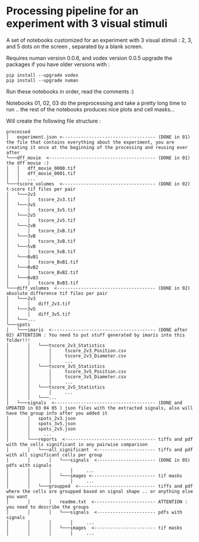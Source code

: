 # Processing pipeline for an experiment with 3 visual stimuli
A set of notebooks customized for an experiment with 3 visual stimuli : 2, 3, and 5 dots on the screen , separated by a blank screen.

Requires numan version 0.0.6, and vodex version 0.0.5 
upgrade the packages if you have older versions with :
```
pip install --upgrade vodex
pip install --upgrade numan
```
Run these notebooks in order, read the comments :)

Notebooks 01, 02, 03 do the preprocessing and take a pretty long time to run .. the rest of the notebooks produces nice plots and cell masks...

Will create the following file structure :

```
processed
│   experiment.json <----------------------------------- (DONE in 01) the file that contains everything about the experiment, you are creating it once at the beginning of the processing and reusing ever after
└───dff_movie  <---------------------------------------- (DONE in 01) the dff movie :)
│   │   dff_movie_0000.tif
│   │   dff_movie_0001.tif
│   │   ...
└───tscore_volumes  <----------------------------------- (DONE in 02) t-score tif files per pair
│   └───2v3
│       │   tscore_2v3.tif
│   └───3v5
│       │   tscore_3v5.tif
│   └───2v5
│       │   tscore_2v5.tif
│   └───2vB
│       │   tscore_2vB.tif
│   └───3vB
│       │   tscore_3vB.tif
│   └───5vB
│       │   tscore_5vB.tif
│   └───BvB1
│       │   tscore_BvB1.tif
│   └───BvB2
│       │   tscore_BvB2.tif
│   └───BvB3
│       │   tscore_BvB3.tif
└───diff_volumes  <------------------------------------- (DONE in 02) absolute difference tif files per pair
│   └───2v3
│       │   diff_2v3.tif
│   └───3v5
│       │   diff_3v5.tif
│   └───...
└───spots
│   └───imaris  <--------------------------------------- (DONE after 02) ATTENTION : You need to put stuff generated by imaris into this folder!!!
│       │   └───tscore_2v3_Statistics
│       │       │     tscore_2v3_Position.csv
│       │       │     tscore_2v3_Diameter.csv
│       │       │     ...
│       │   └───tscore_3v5_Statistics
│       │       │     tscore_3v5_Position.csv
│       │       │     tscore_3v5_Diameter.csv
│       │       │     ...
│       │   └───tscore_2v5_Statistics
│       │       │     ...
│       │   └───...
│   └───signals  <-------------------------------------- (DONE and UPDATED in 03 04 05 ) json files with the extracted signals, also will have the group info after you added it
│       │   spots_2v3.json
│       │   spots_3v5.json
│       │   spots_2v5.json
│       │     ...
│       └───reports  <---------------------------------- tiffs and pdf with the cells significant in any pairwise comparison
│       │   └───all_significant  <---------------------- tiffs and pdf with all significant cells per group
│       │       │   └───signals  <---------------------- (DONE in 05) pdfs with signals
│       │       │       │     ...
│       │       │   └───images <------------------------ tif masks
│       │       │       │     ...
│       │   └───groupped  <----------------------------- tiffs and pdf where the cells are groupped based on signal shape .. or anything else you want
│       │       │   readme.txt  <----------------------- ATTENTION : you need to describe the groups
│       │       │   └───signals  <---------------------- pdfs with signals
│       │       │       │     ...
│       │       │   └───images  <----------------------- tif masks
│       │       │       │     ...
```
